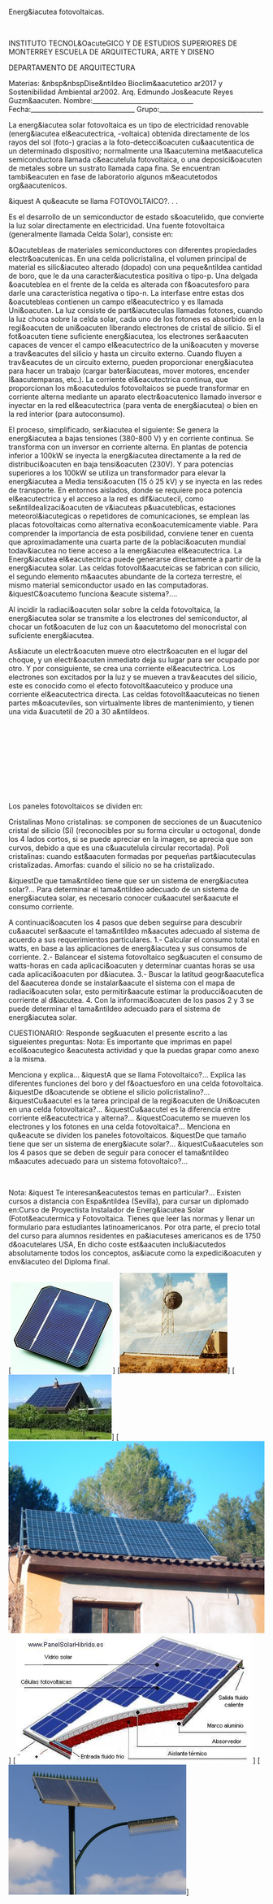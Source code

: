 

Energ&iacutea fotovoltaicas. 




 
 
INSTITUTO TECNOL&OacuteGICO Y DE ESTUDIOS SUPERIORES DE MONTERREY 
ESCUELA DE ARQUITECTURA, ARTE Y DISENO 

DEPARTAMENTO DE ARQUITECTURA


 Materias: &nbsp&nbspDise&ntildeo Bioclim&aacutetico ar2017 y Sostenibilidad Ambiental ar2002. 
Arq. Edmundo Jos&eacute Reyes Guzm&aacuten. 
Nombre:_______________________________ 
Fecha:________________________________ 
Grupo:________________________________ 


La energ&iacutea solar fotovoltaica es un tipo de electricidad renovable (energ&iacutea el&eacutectrica, -voltaica) obtenida directamente de los rayos del sol (foto-) gracias a la foto-detecci&oacuten cu&aacutentica de un determinado dispositivo; normalmente una l&aacutemina met&aacutelica semiconductora llamada c&eacutelula fotovoltaica, o una deposici&oacuten de metales sobre un sustrato llamada capa fina. Se encuentran tambi&eacuten en fase de laboratorio algunos m&eacutetodos org&aacutenicos. 

&iquest A qu&eacute se llama FOTOVOLTAICO?. . . 

Es el desarrollo de un semiconductor de estado s&oacutelido, que convierte la luz solar directamente en electricidad. 
Una fuente fotovoltaica (generalmente llamada Celda Solar), consiste en: 

&Oacutebleas de materiales semiconductores con diferentes propiedades electr&oacutenicas. 
En una celda policristalina, el volumen principal de material es silic&iacuteo alterado (dopado) con una peque&ntildea cantidad de boro, que le da una caracter&iacutestica positiva o tipo-p. Una delgada &oacuteblea en el frente de la celda es alterada con f&oacutesforo para darle una característica negativa o tipo-n. La interfase entre estas dos &oacutebleas contienen un campo el&eacutectrico y es llamada Uni&oacuten.
 La luz consiste de part&iacuteculas llamadas fotones, cuando la luz choca sobre la celda solar, cada uno de los fotones es absorbido en la regi&oacuten de uni&oacuten liberando electrones de cristal de silicio. Si el fot&oacuten tiene suficiente energ&iacutea, los electrones ser&aacuten capaces de vencer el campo el&eacutectrico de la uni&oacuten y moverse a trav&eacutes del silicio y hasta un circuito externo. 
Cuando fluyen a trav&eacutes de un circuito externo, pueden proporcionar energ&iacutea para hacer un trabajo (cargar bater&iacuteas, mover motores, encender l&aacutemparas, etc.). 
 La corriente el&eacutectrica continua, que proporcionan los m&oacutedulos fotovoltaicos se puede transformar en corriente alterna mediante un aparato electr&oacutenico llamado inversor e inyectar en la red el&eacutectrica (para venta de energ&iacutea) o bien en la red interior (para autoconsumo). 

El proceso, simplificado, ser&iacutea el siguiente: 
Se genera la energ&iacutea a bajas tensiones (380-800 V) y en corriente continua. Se transforma con un inversor en corriente alterna. En plantas de potencia inferior a 100kW se inyecta la energ&iacutea directamente a la red de distribuci&oacuten en baja tensi&oacuten (230V). Y para potencias superiores a los 100kW se utiliza un transformador para elevar la energ&iacutea a Media tensi&oacuten (15 ó 25 kV) y se inyecta en las redes de transporte.
 En entornos aislados, donde se requiere poca potencia el&eacutectrica y el acceso a la red es dif&iacutecil, como se&ntildealizaci&oacuten de v&iacuteas p&uacuteblicas, estaciones meteorol&iacutegicas o repetidores de comunicaciones, se emplean las placas fotovoltaicas como alternativa econ&oacutemicamente viable. Para comprender la importancia de esta posibilidad, conviene tener en cuenta que aproximadamente una cuarta parte de la poblaci&oacuten mundial todav&iacutea no tiene acceso a la energ&iacutea el&eacutectrica. 
La Energ&iacutea el&eacutectrica puede generarse directamente a partir de la energ&iacutea solar. Las celdas fotovolt&aacuteicas se fabrican con silicio, el segundo elemento m&aacutes abundante de la corteza terrestre, el mismo material semiconductor usado en las computadoras.
 &iquestC&oacutemo funciona &eacute sistema?....

Al incidir la radiaci&oacuten solar sobre la celda fotovoltaica, la energ&iacutea solar se transmite a los electrones del semiconductor, al chocar un fot&oacuten de luz con un &aacutetomo del monocristal con suficiente energ&iacutea. 

As&iacute un electr&oacuten mueve otro electr&oacuten en el lugar del choque, y un electr&oacuten inmediato deja su lugar para ser ocupado por otro. Y por consiguiente, se crea una corriente el&eacutectrica. 
Los electrones son excitados por la luz y se mueven a trav&eacutes del silicio, este es conocido como el efecto fotovolt&aacuteico y produce una corriente el&eacutectrica directa. 
Las celdas fotovolt&aacuteicas no tienen partes m&oacuteviles, son virtualmente libres de mantenimiento, y tienen una vida &uacutetil de 20 a 30 a&ntildeos.





 

















 



 












 


 
 





 

 
Los paneles fotovoltaicos se dividen en:


 Cristalinas 
 Mono cristalinas: se componen de secciones de un &uacutenico cristal de silicio (Si) (reconocibles por su forma circular u octogonal, donde los 4 lados cortos, si se puede apreciar en la imagen, se aprecia que son curvos, debido a que es una c&uacutelula circular recortada). 
 Poli cristalinas: cuando est&aacuten formadas por pequeñas part&iacuteculas cristalizadas.
 Amorfas: cuando el silicio no se ha cristalizado.
 

&iquestDe que tama&ntildeo tiene que ser un sistema de energ&iacutea solar?... 
Para determinar el tama&ntildeo adecuado de un sistema de energ&iacutea solar, es necesario conocer cu&aacutel ser&aacute el consumo corriente. 

A continuaci&oacuten los 4 pasos que deben seguirse para descubrir cu&aacutel ser&aacute el tama&ntildeo m&aacutes adecuado al sistema de acuerdo a sus requerimientos particulares. 
1.- Calcular el consumo total en watts, en base a las aplicaciones de energ&iacutea y sus consumos de corriente.
2.- Balancear el sistema fotovoltaico seg&uacuten el consumo de watts-horas en cada aplicaci&oacuten y determinar cuantas horas se usa cada aplicaci&oacuten por d&iacutea.
3.- Buscar la latitud geogr&aacutefica del &aacuterea donde se instalar&aacute el sistema con el mapa de radiaci&oacuten solar, esto permitir&aacute estimar la producci&oacuten de corriente al d&iacutea. 
4. Con la informaci&oacuten de los pasos 2 y 3 se puede determinar el tama&ntildeo adecuado para el sistema de energ&iacutea solar.

CUESTIONARIO:
Responde seg&uacuten el presente escrito a las sigueientes preguntas: 
Nota: Es importante que imprimas en papel ecol&oacutegico &eacutesta actividad y que la puedas grapar como anexo a la misma.
 
Menciona y explica... &iquestA que se llama Fotovoltaico?...
Explica las diferentes funciones del boro y del f&oactuesforo en una celda fotovoltaica.
&iquestDe d&oacutende se obtiene el silicio policristalino?... 
&iquestCu&aacutel es la tarea principal de la regi&oacuten de Uni&oacuten en una celda fotovoltaica?...
&iquestCu&aacutel es la diferencia entre corriente el&eacutectrica y alterna?...
&iquestCoacutemo se mueven los electrones y los fotones en una celda fotovoltaica?...
Menciona en qu&eacute se dividen los paneles fotovoltaicos.
&iquestDe que tamaño tiene que ser un sistema de energ&iacute solar?...
&iquestCu&aacuteles son los 4 pasos que se deben de seguir para conocer el tama&ntildeo m&aacutes adecuado para un sistema fotovoltaico?...






  

 Nota: &iquest Te interesan&eacutestos temas en particular?... Existen cursos a distancia con Espa&ntildea (Sevilla), para cursar un diplomado en:Curso de Proyectista Instalador de Energ&iacutea Solar (Fotot&eacutermica y Fotovoltaica. Tienes que leer las normas y llenar un formulario para estudiantes latinoamericanos. Por otra parte, el precio total del curso para alumnos residentes en pa&iacuteses americanos es de 1750 d&oacutelares USA,
En dicho coste est&aacuten inclu&iacutedos absolutamente todos los conceptos, as&iacute como la expedici&oacuten y env&iacuteo del Diploma final. 



[![](./content/4/M4.51/fvc.1.bmp)]
[![](./content/4/M4.51/fv3.jpg)]
[![](./content/4/M4.51/fv1.2.jpg)]
[![](./content/4/M4.51/fv.4.jpg)]
[![](./content/4/M4.51/fv.3.jpg)]
[![](./content/4/M4.51/fvc.8.jpg)]
